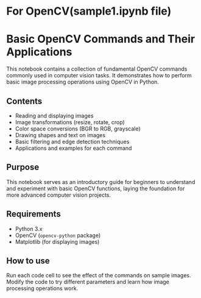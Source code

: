# For OpenCV(sample1.ipynb file)
# Basic OpenCV Commands and Their Applications

This notebook contains a collection of fundamental OpenCV commands commonly used in computer vision tasks. It demonstrates how to perform basic image processing operations using OpenCV in Python.

## Contents
- Reading and displaying images
- Image transformations (resize, rotate, crop)
- Color space conversions (BGR to RGB, grayscale)
- Drawing shapes and text on images
- Basic filtering and edge detection techniques
- Applications and examples for each command

## Purpose
This notebook serves as an introductory guide for beginners to understand and experiment with basic OpenCV functions, laying the foundation for more advanced computer vision projects.

## Requirements
- Python 3.x
- OpenCV (`opencv-python` package)
- Matplotlib (for displaying images)

## How to use
Run each code cell to see the effect of the commands on sample images. Modify the code to try different parameters and learn how image processing operations work.
